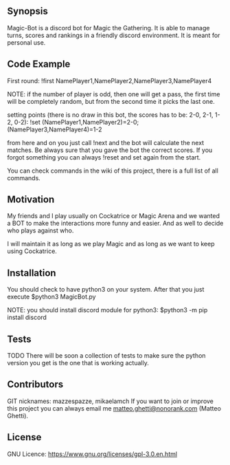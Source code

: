 ## Synopsis

Magic-Bot is a discord bot for Magic the Gathering. It is able to manage turns, scores and rankings in a friendly discord environment. It is meant for personal use.
## Code Example

First round: !first NamePlayer1,NamePlayer2,NamePlayer3,NamePlayer4

NOTE: if the number of player is odd, then one will get a pass, the first time will be completely random, but from the second time it picks the last one.

setting points (there is no draw in this bot, the scores has to be: 2-0, 2-1, 1-2, 0-2): !set (NamePlayer1,NamePlayer2)=2-0;(NamePlayer3,NamePlayer4)=1-2

from here and on you just call !next and the bot will calculate the next matches. Be always sure that you gave the bot the correct scores. If you forgot something you can always !reset and set again from the start.

You can check commands in the wiki of this project, there is a full list of all commands.
## Motivation

My friends and I play usually on Cockatrice or Magic Arena and we wanted a BOT to make the interactions more funny and easier. And as well to decide who plays against who.

I will maintain it as long as we play Magic and as long as we want to keep using Cockatrice.
## Installation

You should check to have python3 on your system. After that you just execute $python3 MagicBot.py

NOTE: you should install discord module for python3: $python3 -m pip install discord
## Tests

TODO There will be soon a collection of tests to make sure the python version you get is the one that is working actually.
## Contributors
GIT nicknames: mazzespazze, mikaelamch 
If you want to join or improve this project you can always email me matteo.ghetti@nonorank.com (Matteo Ghetti).
## License

GNU Licence: https://www.gnu.org/licenses/gpl-3.0.en.html
